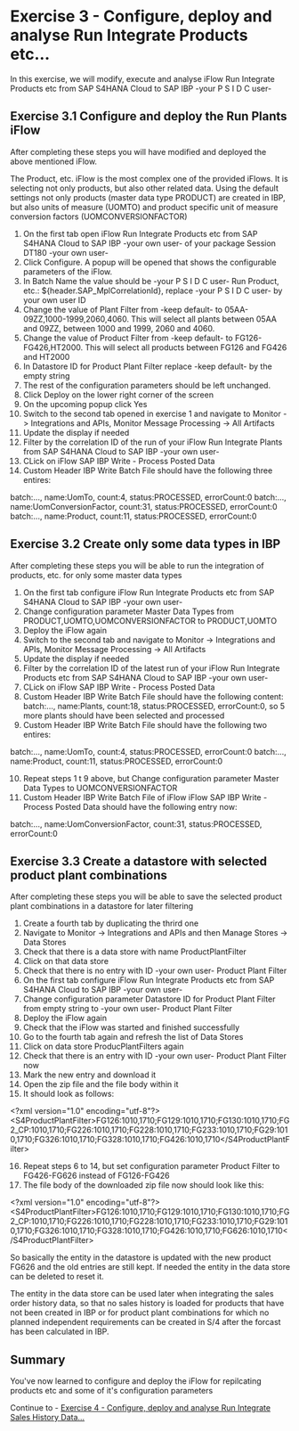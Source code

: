 # Exercise 3 - Configure, deploy and analyse Run Integrate Products etc...

In this exercise, we will modify, execute and analyse iFlow Run Integrate Products etc from SAP S4HANA Cloud to SAP IBP -your P S I D C user-

## Exercise 3.1 Configure and deploy the Run Plants iFlow

After completing these steps you will have modified and deployed the above mentioned iFlow.

The Product, etc. iFlow is the most complex one of the provided iFlows. It is selecting not only products, but also other related data. Using the default settings not only products (master data type PRODUCT) are created in IBP, but also units of measure (UOMTO) and product specific unit of measure conversion factors (UOMCONVERSIONFACTOR)

1. On the first tab open iFlow Run Integrate Products etc from SAP S4HANA Cloud to SAP IBP -your own user- of your package Session DT180 -your own user-
2. Click Configure. A popup will be opened that shows the configurable parameters of the iFlow.
3. In Batch Name the value should be -your P S I D C user- Run Product, etc.: ${header.SAP_MplCorrelationId}, replace -your P S I D C user- by your own user ID
4. Change the value of Plant Filter from -keep default- to 05AA-09ZZ,1000-1999,2060,4060. This will select all plants between 05AA and 09ZZ, between 1000 and 1999, 2060 and 4060.
4. Change the value of Product Filter from -keep default- to FG126-FG426,HT2000. This will select all products between FG126 and FG426 and HT2000
5. In Datastore ID for Product Plant Filter replace -keep default- by the empty string
7. The rest of the configuration parameters should be left unchanged.
8. Click Deploy on the lower right corner of the screen
9. On the upcoming popup click Yes
10. Switch to the second tab opened in exercise 1 and navigate to Monitor -> Integrations and APIs, Monitor Message Processing -> All Artifacts
11. Update the display if needed
12. Filter by the correlation ID of the run of your iFlow Run Integrate Plants from SAP S4HANA Cloud to SAP IBP -your own user-
13. CLick on iFlow SAP IBP Write - Process Posted Data
14. Custom Header IBP Write Batch File should have the following three entires:
    
batch:..., name:UomTo, count:4, status:PROCESSED, errorCount:0
batch:..., name:UomConversionFactor, count:31, status:PROCESSED, errorCount:0
batch:..., name:Product, count:11, status:PROCESSED, errorCount:0

## Exercise 3.2 Create only some data types in IBP

After completing these steps you will be able to run the integration of products, etc. for only some master data types

1. On the first tab configure iFlow Run Integrate Products etc from SAP S4HANA Cloud to SAP IBP -your own user-
2. Change configuration parameter Master Data Types from PRODUCT,UOMTO,UOMCONVERSIONFACTOR to PRODUCT,UOMTO
3. Deploy the iFlow again
4. Switch to the second tab and navigate to Monitor -> Integrations and APIs, Monitor Message Processing -> All Artifacts
5. Update the display if needed
6. Filter by the correlation ID of the latest run of your iFlow Run Integrate Products etc from SAP S4HANA Cloud to SAP IBP -your own user-
7. CLick on iFlow SAP IBP Write - Process Posted Data
8. Custom Header IBP Write Batch File should have the following content: batch:..., name:Plants, count:18, status:PROCESSED, errorCount:0, so 5 more plants should have been selected and processed
9. Custom Header IBP Write Batch File should have the following two entires:
    
batch:..., name:UomTo, count:4, status:PROCESSED, errorCount:0
batch:..., name:Product, count:11, status:PROCESSED, errorCount:0

10. Repeat steps 1 t 9 above, but Change configuration parameter Master Data Types to UOMCONVERSIONFACTOR
11. Custom Header IBP Write Batch File of iFlow iFlow SAP IBP Write - Process Posted Data should have the following  entry now:
    
batch:..., name:UomConversionFactor, count:31, status:PROCESSED, errorCount:0

## Exercise 3.3 Create a datastore with selected product plant combinations

After completing these steps you will be able to save the selected product plant combinations in a datastore for later filtering

1. Create a fourth tab by duplicating the thrird one
2. Navigate to Monitor -> Integrations and APIs and then Manage Stores -> Data Stores
3. Check that there is a data store with name ProductPlantFilter
4. Click on that data store
5. Check that there is no entry with ID -your own user- Product Plant Filter
6. On the first tab configure iFlow Run Integrate Products etc from SAP S4HANA Cloud to SAP IBP -your own user-
7. Change configuration parameter Datastore ID for Product Plant Filter from empty string to -your own user- Product Plant Filter
8. Deploy the iFlow again
9. Check that the iFlow was started and finished successfully
10. Go to the fourth tab again and refresh the list of Data Stores
11. Click on data store ProducPlantFilters again
12. Check that there is an entry with ID -your own user- Product Plant Filter now
13. Mark the new entry and download it
14. Open the zip file and the file body within it
15. It should look as follows:
    
&lt;?xml version="1.0" encoding="utf-8"?>&lt;S4ProductPlantFilter>FG126:1010,1710;FG129:1010,1710;FG130:1010,1710;FG2_CP:1010,1710;FG226:1010,1710;FG228:1010,1710;FG233:1010,1710;FG29:1010,1710;FG326:1010,1710;FG328:1010,1710;FG426:1010,1710&lt;/S4ProductPlantFilter>

16. Repeat steps 6 to 14, but set configuration parameter Product Filter to FG426-FG626 instead of FG126-FG426
17. The file body of the downloaded zip file now should look like this:

&lt;?xml version="1.0" encoding="utf-8"?>&lt;S4ProductPlantFilter>FG126:1010,1710;FG129:1010,1710;FG130:1010,1710;FG2_CP:1010,1710;FG226:1010,1710;FG228:1010,1710;FG233:1010,1710;FG29:1010,1710;FG326:1010,1710;FG328:1010,1710;FG426:1010,1710;FG626:1010,1710&lt;/S4ProductPlantFilter>

So basically the entity in the datastore is updated with the new product FG626 and the old entries are still kept. If needed the entity in the data store can be deleted to reset it.

The entity in the data store can be used later when integrating the sales order history data, so that no sales history is loaded for products that have not been created in IBP or for product plant combinations for which no planned independent requirements can be created in S/4 after the forcast has been calculated in IBP.

## Summary

You've now learned to configure and deploy the iFlow for repilcating products etc and some of it's configuration parameters

Continue to - [Exercise 4 - Configure, deploy and analyse Run Integrate Sales History Data...](../ex4/README.md)

